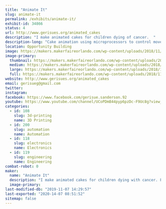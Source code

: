```yaml
---
title: "Animate It"
slug: animate-it
permalink: /exhibits/animate-it/
exhibit-id: 34866
status: 4
url: http://www.gerisues.org/animated_cakes
description: "I make animated cakes for children dying of cancer.  "
description-long: "Cake animation using microprocessors to control movement and sound of animated parts for cakes. For example, if I make a dog cake, the mouth opens and closes and barks, the paws tap, the ears wiggle and the tail wags. For a dragon, the wings flap, the mouth opens and roars, the tail wags and the claws move."
location: Opportunity Building
image: https://makers.makerfaireorlando.com/wp-content/uploads/2018/11/bird.152201841_large-1-1024x794.jpg
image-primary:
  thumbnail: https://makers.makerfaireorlando.com/wp-content/uploads/2018/11/bird.152201841_large-1-150x150.jpg
  medium: https://makers.makerfaireorlando.com/wp-content/uploads/2018/11/bird.152201841_large-1-300x233.jpg
  large: https://makers.makerfaireorlando.com/wp-content/uploads/2018/11/bird.152201841_large-1-1024x794.jpg
  full: https://makers.makerfaireorlando.com/wp-content/uploads/2018/11/bird.152201841_large-1.jpg
website: http://www.gerisues.org/animated_cakes
email: gerisueg@gmail.com
twitter: 
instagram: 
facebook: https://www.facebook.com/gerisue.sanderson.92
youtube: https://www.youtube.com/channel/UCoPDmB44pyp6pzDc-F9Uc8g?view_as=subscriber
categories:
  - id: 108
    slug: 3d-printing
    name: 3D Printing
  - id: 200
    slug: automation
    name: Automation
  - id: 118
    slug: electronics
    name: Electronics
  - id: 119
    slug: engineering
    name: Engineering
combat-robot: 0
maker:
  name: "Animate It"
  description: "I make animated cakes for children dying with cancer. For example, if I make a dog cake, the mouth opens and closes and barks, the paws tap, the ears wiggle and the tail wags. For a dragon, the wings flap, the mouth opens and roars, the tail wags and the claws move."
  image-primary: 
last-modified-db: "2019-11-07 14:29:57"
last-exported: "2020-14-07 08:51:52"
sitemap: false
---
```

